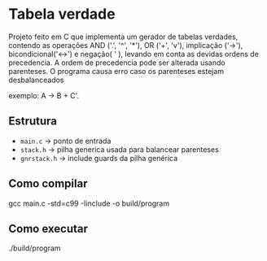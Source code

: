 # Tabela verdade

Projeto feito em C que implementa um gerador de tabelas verdades, contendo as operações AND ('.', '^', '*'), OR ('+', 'v'),
implicação ('->'), bicondicional('<->') e negação( ' ), levando em conta as devidas ordens de precedencia. A ordem de precedencia
pode ser alterada usando parenteses. O programa causa erro caso os parenteses estejam desbalanceados

exemplo: A -> B + C'.

## Estrutura
- `main.c` -> ponto de entrada
- `stack.h` -> pilha generica usada para balancear parenteses
- `gnrstack.h` -> include guards da pilha genérica

## Como compilar
gcc main.c -std=c99 -Iinclude -o build/program

## Como executar
./build/program

